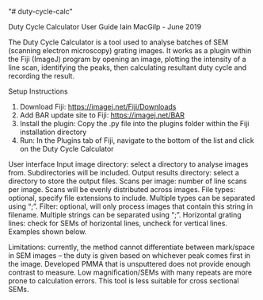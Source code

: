 "# duty-cycle-calc"

Duty Cycle Calculator
User Guide
Iain MacGilp - June 2019

The Duty Cycle Calculator is a tool used to analyse batches of SEM (scanning electron microscopy) grating images. It works as a plugin within the Fiji (ImageJ) program by opening an image, plotting the intensity of a line scan, identifying the peaks, then calculating resultant duty cycle and recording the result.

Setup Instructions
1.	Download Fiji: https://imagej.net/Fiji/Downloads
2.	Add BAR update site to Fiji: https://imagej.net/BAR
3.	Install the plugin: Copy the .py file into the plugins folder within the Fiji installation directory
4.	Run: In the Plugins tab of Fiji, navigate to the bottom of the list and click on the Duty Cycle Calculator

User interface
Input image directory: select a directory to analyse images from. Subdirectories will be included.
Output results directory: select a directory to store the output files.
Scans per image: number of line scans per image. Scans will be evenly distributed across images.
File types: optional, specify file extensions to include. Multiple types can be separated using “;”.
Filter: optional, will only process images that contain this string in filename. Multiple strings can be separated using “;”.
Horizontal grating lines: check for SEMs of horizontal lines, uncheck for vertical lines. Examples shown below.

Limitations: currently, the method cannot differentiate between mark/space in SEM images – the duty is given based on whichever peak comes first in the image. Developed PMMA that is unsputtered does not provide enough contrast to measure. Low magnification/SEMs with many repeats are more prone to calculation errors. This tool is less suitable for cross sectional SEMs.
